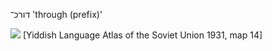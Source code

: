 דורכ־ 
'through (prefix)'

![](https://ia801509.us.archive.org/29/items/shprakhatlas/ShprakhatlasKarte14-Optimized.jpg)
[Yiddish Language Atlas of the Soviet Union 1931, map 14]
